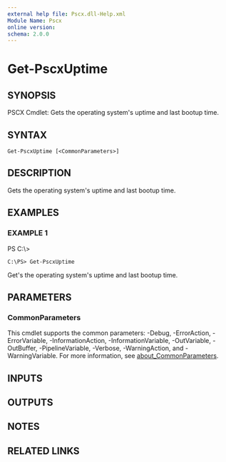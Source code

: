 ```yaml
---
external help file: Pscx.dll-Help.xml
Module Name: Pscx
online version:
schema: 2.0.0
---
```


# Get-PscxUptime

## SYNOPSIS
PSCX Cmdlet: Gets the operating system's uptime and last bootup time.

## SYNTAX

```
Get-PscxUptime [<CommonParameters>]
```

## DESCRIPTION
Gets the operating system's uptime and last bootup time.

## EXAMPLES

### EXAMPLE 1
PS C:\\\>

```
C:\PS> Get-PscxUptime
```

Get's the operating system's uptime and last bootup time.

## PARAMETERS

### CommonParameters
This cmdlet supports the common parameters: -Debug, -ErrorAction, -ErrorVariable, -InformationAction, -InformationVariable, -OutVariable, -OutBuffer, -PipelineVariable, -Verbose, -WarningAction, and -WarningVariable. For more information, see [about_CommonParameters](http://go.microsoft.com/fwlink/?LinkID=113216).

## INPUTS

## OUTPUTS

## NOTES

## RELATED LINKS
